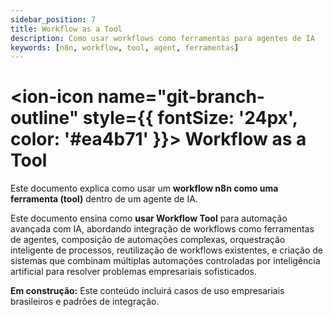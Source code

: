 ```yaml
---
sidebar_position: 7
title: Workflow as a Tool
description: Como usar workflows como ferramentas para agentes de IA
keywords: [n8n, workflow, tool, agent, ferramentas]
---
```


# <ion-icon name="git-branch-outline" style={{ fontSize: '24px', color: '#ea4b71' }}></ion-icon> Workflow as a Tool

Este documento explica como usar um **workflow n8n como uma ferramenta (tool)** dentro de um agente de IA.

Este documento ensina como **usar Workflow Tool** para automação avançada com IA, abordando integração de workflows como ferramentas de agentes, composição de automações complexas, orquestração inteligente de processos, reutilização de workflows existentes, e criação de sistemas que combinam múltiplas automações controladas por inteligência artificial para resolver problemas empresariais sofisticados.

**Em construção:** Este conteúdo incluirá casos de uso empresariais brasileiros e padrões de integração.
